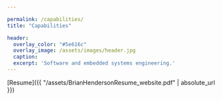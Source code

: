 ```yaml
---

permalink: /capabilities/
title: "Capabilities"

header:
  overlay_color: "#5e616c"
  overlay_image: /assets/images/header.jpg
  caption: 
  excerpt: 'Software and embedded systems engineering.'
---
```


[Resume]({{ "/assets/BrianHendersonResume_website.pdf" | absolute_url }})